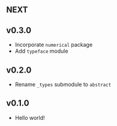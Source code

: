 ## NEXT

## v0.3.0

- Incorporate `numerical` package
- Add `typeface` module

## v0.2.0

- Rename `_types` submodule to `abstract`

## v0.1.0

- Hello world!
